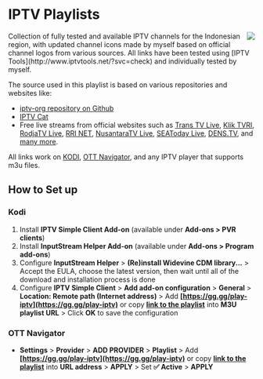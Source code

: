 # IPTV Playlists
<img align="right" src="https://github.com/riotryulianto/iptv-playlists/blob/main/icons/iptv.png?raw=true">
Collection of fully tested and available IPTV channels for the Indonesian region, with updated channel icons made by myself based on official channel logos from various sources. All links have been tested using [IPTV Tools](http://www.iptvtools.net/?svc=check) and individually tested by myself.

The source used in this playlist is based on various repositories and websites like:
- [iptv-org repository on Github](https://github.com/iptv-org/iptv)
- [IPTV Cat](https://iptvcat.com/indonesia__8)
- Free live streams from official websites such as [Trans TV Live](https://www.transtv.co.id/live), [Klik TVRI](https://klik.tvri.go.id/), [RodjaTV Live](https://rodja.tv/), [RRI NET](https://rri.co.id/stream/video), [NusantaraTV Live](https://nusantaratv.com/live), [SEAToday Live](https://seatoday.com/tv), [DENS.TV](https://www.dens.tv), and [many more](https://github.com/OngisMbois/IPTV-PREMIUM).

All links work on [KODI](https://kodi.tv/download/), [OTT Navigator](https://ottnav.github.io/faq.html#ott-navigator-app-availability), and any IPTV player that supports m3u files.

## How to Set up
### Kodi
1. Install **IPTV Simple Client Add-on** (available under **Add-ons > PVR clients**)
2. Install **InputStream Helper Add-on** (available under **Add-ons > Program add-ons**)
3. Configure **InputStream Helper** > **(Re)install Widevine CDM library...** > Accept the EULA, choose the latest version, then wait until all of the download and installation process is done
4. Configure **IPTV Simple Client** > **Add add-on configuration** > **General** > **Location: Remote path (Internet address)** > Add **[https://gg.gg/play-iptv](https://gg.gg/play-iptv)** or copy **[link to the playlist](https://github.com/riotryulianto/iptv-playlists/blob/main/playlist.m3u?raw=true)** into **M3U playlist URL** > Click **OK** to save the configuration
### OTT Navigator
- **Settings** > **Provider** > **ADD PROVIDER** > **Playlist** > Add **[https://gg.gg/play-iptv](https://gg.gg/play-iptv)** or copy **[link to the playlist](https://github.com/riotryulianto/iptv-playlists/blob/main/playlist.m3u?raw=true)** into **URL address** > **APPLY** > Set **✅ Active** > **APPLY**
